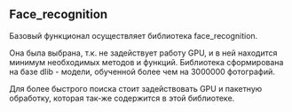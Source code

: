 ## Face_recognition

Базовый функционал осуществляет библиотека face_recognition.

Она была выбрана, т.к. не задействует работу GPU, и в ней находится минимум необходимых методов и функций. 
Библиотека сформирована на базе dlib - модели, обученной более чем на 3000000 фотографий.

Для более быстрого поиска стоит задействовать GPU и пакетную обработку, которая так-же содержится в этой библиотеке.

